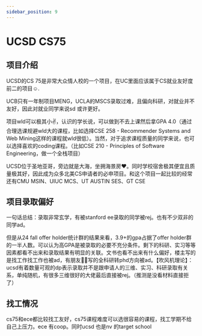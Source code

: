 ```yaml
---
sidebar_position: 9
---
```

# UCSD CS75

## 项目介绍


UCSD的CS 75是非常大众情人校的一个项目，在UC里面应该属于CS就业友好度前二的项目☺️.

UCB只有一年制项目MENG，UCLA的MSCS录取过难，且偏向科研，对就业并不友好，因此对就业同学来说sd 或许更好。

项目wld可以极其小✌️，认识的学长说，可以做到不去上课然后拿GPA 4.0（通过合理选课规避wld大的课程，比如选择CSE 258 - Recommender Systems and Web Mining这样的课程就wld很低）。当然，对于追求课程质量的同学来说，也可以选择喜欢的coding课程。（比如CSE 210 - Principles of Software Engineering，做一个全栈项目）

UCSD位于圣地亚哥，旁边就是大海，坐拥海景房❤️。同时学校宿舍极其便宜且质量极其好，因此成为众多北美CS申请者的必申项目。和这个项目一起比较的经常还有CMU MSIN、UIUC MCS、UT AUSTIN SES、GT CSE



## 项目录取偏好
一句话总结：录取非常玄学，有被stanford ee录取的同学被rej。也有不少双非的同学ad。

但是从24 fall offer holder统计群的结果来看，3.9+的gpa占据了offer holder群的一半人数。可以认为高GPA是被录取的必要不充分条件。剩下的科研、实习等等因素都看不出来和录取结果有明显的关联。文书也看不出来有什么偏好，楼主写的是找工作找工作也被ad，有朋友👬🏻写的全科研转phd方向被ad。【吹风机理论】：ucsd有着数量可观的dp表示录取并不是跟申请人的三维、实习、科研录取有关系，单纯随机，有很多三维很好的大佬最后直接被rej。（推测是没看材料直接拒了）

## 找工情况

cs75和ece都比较找工友好，cs75课程难度可以选很容易的课程，找工学期不给自己上压力。ece 有coop。同时ucsd 也是nv 的target school